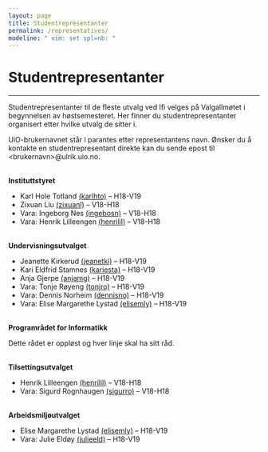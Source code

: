 ```yaml
---
layout: page
title: Studentrepresentanter
permalink: /representatives/
modeline: " vim: set spl=nb: "
---
```


# Studentrepresentanter

---

Studentrepresentanter til de fleste utvalg ved Ifi velges på Valgallmøtet i begynnelsen av høstsemesteret. Her finner du studentrepresentanter organisert etter hvilke utvalg de sitter i.

UiO-brukernavnet står i parantes etter representantens navn. Ønsker du å kontakte en studentrepresentant direkte kan du sende epost til \<brukernavn\>@ulrik.uio.no.
<br><br>

**Instituttstyret**
* Karl Hole Totland [(karlhto)](mailto:karlhto@ulrik.uio.no) – H18-V19
* Zixuan Liu [(zixuanl)](mailto:zixuanl@ulrik.uio.no) – V18-H18
* Vara: Ingeborg Nes [(ingebosn)](mailto:ingebosn@ulrik.uio.no) – V18-H18
* Vara: Henrik Lilleengen [(henrilil)](mailto:henrilil@ulrik.uio.no) – V18-H18
<br><br>

**Undervisningsutvalget**
* Jeanette Kirkerud [(jeanetki)](mailto:jeanetki@ulrik.uio.no) – H18-V19
* Kari Eldfrid Stamnes [(kariesta)](mailto:kariesta@ulrik.uio.no) – H18-V19
* Anja Gjerpe [(anjamg)](mailto:anjamg@ulrik.uio.no) – H18-V19
* Vara: Tonje Røyeng [(tonjro)](mailto:tonjro@ulrik.uio.no) – H18-V19
* Vara: Dennis Norheim [(dennisno)](mailto:dennisno@ulrik.uio.no) – H18-V19
* Vara: Elise Margarethe Lystad [(elisemly)](mailto:elisemly@ulrik.uio.no) – H18-V19
<br><br>

**Programrådet for Informatikk**

Dette rådet er oppløst og hver linje skal ha sitt råd.
<br><br>

**Tilsettingsutvalget**
* Henrik Lilleengen [(henrilil)](mailto:henrilil@ulrik.uio.no)  – V18-H18
* Vara: Sigurd Rognhaugen [(sigurro)](mailto:sigurro@ulrik.uio.no) – V18-H18
<br><br>

**Arbeidsmiljøutvalget**
* Elise Margarethe Lystad [(elisemly)](mailto:elisemly@ulrik.uio.no) – H18-V19
* Vara: Julie Eldøy [(julieeld)](mailto:julieeld@ulrik.uio.no) – H18-V19

